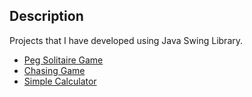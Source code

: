 ## Description  
Projects that I have developed using Java Swing Library.  

* [Peg Solitaire Game](https://github.com/serhhatsari/java-gui-projects/tree/master/peg-solitaire-game-gui)  
* [Chasing Game](https://github.com/serhhatsari/java-gui-projects/tree/master/chasing-game-gui)  
* [Simple Calculator](https://github.com/serhhatsari/java-gui-projects/tree/master/calculator-gui)  
